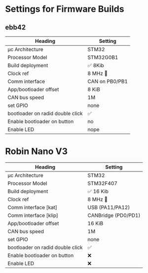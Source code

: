# Settings for Firmware Builds

## ebb42

| Heading                          | Setting        |
| -------------------------------- | -------------- |
| µc Architecture                  | STM32          |
| Processor Model                  | STM32G0B1      |
| Build deployment                 | ✅ 8Kib        |
| Clock ref                        | 8 MHz 🔮       |
| Comm interface                   | CAN on PB0/PB1 |
| App/bootloader offset            | 8 KiB          |
| CAN bus speed                    | 1M             |
| set GPIO                         | none           |
| bootloader on radid double click | ✅             |
| Enable bootloader on button      | no             |
| Enable LED                       | nope           |

# Robin Nano V3

| Heading                          | Setting       |
| -------------------------------- | ------------- |
| µc Architecture                  | STM32         |
| Processor Model                  | STM32F407     |
| Build deployment                 | ✅ 16 Kib     |
| Clock ref                        | 8 MHz 🔮      |
| Comm interface [kat]      | USB (PA11/PA12) |
| Comm interface [klip]      | CANBridge (PD0/PD1) |
| App/bootloader offset            | 16 KiB        |
| CAN bus speed                    | 1M            |
| set GPIO                         | none          |
| bootloader on radid double click | ✅            |
| Enable bootloader on button      | ❌            |
| Enable LED                       | ❌            |
